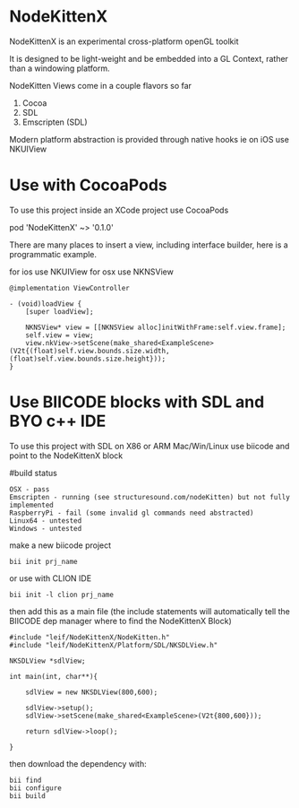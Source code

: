 # NodeKittenX

NodeKittenX is an experimental cross-platform openGL toolkit

It is designed to be light-weight and be embedded into a GL Context, rather than a windowing platform.

NodeKitten Views come in a couple flavors so far
1. Cocoa
2. SDL
3. Emscripten (SDL)

Modern platform abstraction is provided through native hooks ie on iOS use NKUIView

# Use with CocoaPods

To use this project inside an XCode project use CocoaPods

pod 'NodeKittenX' ~> '0.1.0'

There are many places to insert a view, including interface builder, here is a programmatic example.

for ios use NKUIView
for osx use NKNSView

```
@implementation ViewController

- (void)loadView {
    [super loadView];
    
    NKNSView* view = [[NKNSView alloc]initWithFrame:self.view.frame];
    self.view = view;
    view.nkView->setScene(make_shared<ExampleScene>(V2t{(float)self.view.bounds.size.width,(float)self.view.bounds.size.height}));
}
```

# Use BIICODE blocks with SDL and BYO c++ IDE

To use this project with SDL on X86 or ARM Mac/Win/Linux use biicode and point to the NodeKittenX block

#build status
```
OSX - pass
Emscripten - running (see structuresound.com/nodeKitten) but not fully implemented
RaspberryPi - fail (some invalid gl commands need abstracted)
Linux64 - untested
Windows - untested
```

make a new biicode project
```
bii init prj_name
```
or use with CLION IDE
```
bii init -l clion prj_name
```
then add this as a main file
(the include statements will automatically tell the BIICODE dep manager where to find the NodeKittenX Block)
```
#include "leif/NodeKittenX/NodeKitten.h"
#include "leif/NodeKittenX/Platform/SDL/NKSDLView.h"

NKSDLView *sdlView;

int main(int, char**){

    sdlView = new NKSDLView(800,600);

    sdlView->setup();
    sdlView->setScene(make_shared<ExampleScene>(V2t{800,600}));

    return sdlView->loop();

}
```
then download the dependency with:
```
bii find
bii configure
bii build
```



